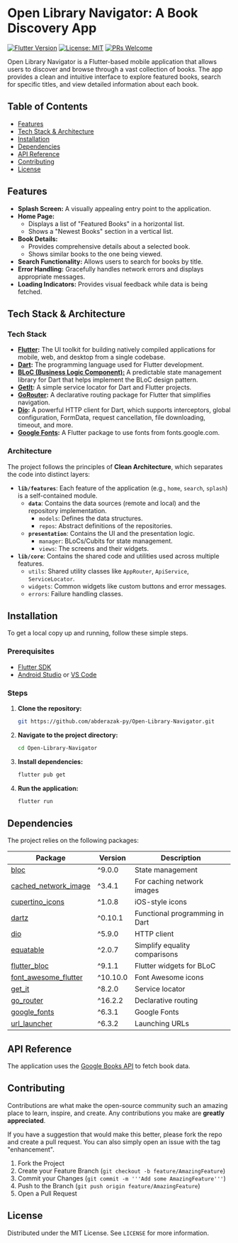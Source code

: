 # Open Library Navigator: A Book Discovery App

[![Flutter Version](https://img.shields.io/badge/Flutter-3.x-blue.svg)](https://flutter.dev)
[![License: MIT](https://img.shields.io/badge/License-MIT-yellow.svg)](https://opensource.org/licenses/MIT)
[![PRs Welcome](https://img.shields.io/badge/PRs-welcome-brightgreen.svg?style=flat-square)](http://makeapullrequest.com)

Open Library Navigator is a Flutter-based mobile application that allows users to discover and browse through a vast collection of books. The app provides a clean and intuitive interface to explore featured books, search for specific titles, and view detailed information about each book.

<!-- 
## Screenshots

| Splash Screen | Home Screen | Book Details |
| :-----------: | :---------: | :----------: |
| ![Splash Screen](https://via.placeholder.com/200x400.png?text=Splash+Screen) | ![Home Screen](https://via.placeholder.com/200x400.png?text=Home+Screen) | ![Book Details](https://via.placeholder.com/200x400.png?text=Book+Details) | -->

## Table of Contents

- [Features](#features)
- [Tech Stack & Architecture](#tech-stack--architecture)
- [Installation](#installation)
- [Dependencies](#dependencies)
- [API Reference](#api-reference)
- [Contributing](#contributing)
- [License](#license)

## Features

- **Splash Screen:** A visually appealing entry point to the application.
- **Home Page:**
    - Displays a list of "Featured Books" in a horizontal list.
    - Shows a "Newest Books" section in a vertical list.
- **Book Details:**
    - Provides comprehensive details about a selected book.
    - Shows similar books to the one being viewed.
- **Search Functionality:** Allows users to search for books by title.
- **Error Handling:** Gracefully handles network errors and displays appropriate messages.
- **Loading Indicators:** Provides visual feedback while data is being fetched.

## Tech Stack & Architecture

### Tech Stack

- **[Flutter](https://flutter.dev/):** The UI toolkit for building natively compiled applications for mobile, web, and desktop from a single codebase.
- **[Dart](https://dart.dev/):** The programming language used for Flutter development.
- **[BLoC (Business Logic Component):](https://bloclibrary.dev/)** A predictable state management library for Dart that helps implement the BLoC design pattern.
- **[GetIt](https://pub.dev/packages/get_it):** A simple service locator for Dart and Flutter projects.
- **[GoRouter](https://pub.dev/packages/go_router):** A declarative routing package for Flutter that simplifies navigation.
- **[Dio](https://pub.dev/packages/dio):** A powerful HTTP client for Dart, which supports interceptors, global configuration, FormData, request cancellation, file downloading, timeout, and more.
- **[Google Fonts](https://pub.dev/packages/google_fonts):** A Flutter package to use fonts from fonts.google.com.

### Architecture

The project follows the principles of **Clean Architecture**, which separates the code into distinct layers:

-   **`lib/features`**: Each feature of the application (e.g., `home`, `search`, `splash`) is a self-contained module.
    -   **`data`**: Contains the data sources (remote and local) and the repository implementation.
        -   `models`: Defines the data structures.
        -   `repos`: Abstract definitions of the repositories.
    -   **`presentation`**: Contains the UI and the presentation logic.
        -   `manager`: BLoCs/Cubits for state management.
        -   `views`: The screens and their widgets.
-   **`lib/core`**: Contains the shared code and utilities used across multiple features.
    -   `utils`: Shared utility classes like `AppRouter`, `ApiService`, `ServiceLocator`.
    -   `widgets`: Common widgets like custom buttons and error messages.
    -   `errors`: Failure handling classes.

## Installation

To get a local copy up and running, follow these simple steps.

### Prerequisites

-   [Flutter SDK](https://flutter.dev/docs/get-started/install)
-   [Android Studio](https://developer.android.com/studio) or [VS Code](https://code.visualstudio.com/)

### Steps

1.  **Clone the repository:**
    ```sh
    git https://github.com/abderazak-py/Open-Library-Navigator.git
    ```
2.  **Navigate to the project directory:**
    ```sh
    cd Open-Library-Navigator
    ```
3.  **Install dependencies:**
    ```sh
    flutter pub get
    ```
4.  **Run the application:**
    ```sh
    flutter run
    ```

## Dependencies

The project relies on the following packages:

| Package                                                              | Version | Description                               |
| -------------------------------------------------------------------- | ------- | ----------------------------------------- |
| [bloc](https://pub.dev/packages/bloc)                                | ^9.0.0  | State management                          |
| [cached_network_image](https://pub.dev/packages/cached_network_image) | ^3.4.1  | For caching network images                |
| [cupertino_icons](https://pub.dev/packages/cupertino_icons)           | ^1.0.8  | iOS-style icons                           |
| [dartz](https://pub.dev/packages/dartz)                               | ^0.10.1 | Functional programming in Dart            |
| [dio](https://pub.dev/packages/dio)                                   | ^5.9.0  | HTTP client                               |
| [equatable](https://pub.dev/packages/equatable)                       | ^2.0.7  | Simplify equality comparisons             |
| [flutter_bloc](https://pub.dev/packages/flutter_bloc)                 | ^9.1.1  | Flutter widgets for BLoC                  |
| [font_awesome_flutter](https://pub.dev/packages/font_awesome_flutter) | ^10.10.0| Font Awesome icons                        |
| [get_it](https://pub.dev/packages/get_it)                             | ^8.2.0  | Service locator                           |
| [go_router](https://pub.dev/packages/go_router)                       | ^16.2.2 | Declarative routing                       |
| [google_fonts](https://pub.dev/packages/google_fonts)                 | ^6.3.1  | Google Fonts                              |
| [url_launcher](https://pub.dev/packages/url_launcher)                 | ^6.3.2  | Launching URLs                            |

## API Reference

The application uses the [Google Books API](https://developers.google.com/books) to fetch book data.

## Contributing

Contributions are what make the open-source community such an amazing place to learn, inspire, and create. Any contributions you make are **greatly appreciated**.

If you have a suggestion that would make this better, please fork the repo and create a pull request. You can also simply open an issue with the tag "enhancement".

1.  Fork the Project
2.  Create your Feature Branch (`git checkout -b feature/AmazingFeature`)
3.  Commit your Changes (`git commit -m '''Add some AmazingFeature'''`)
4.  Push to the Branch (`git push origin feature/AmazingFeature`)
5.  Open a Pull Request

## License

Distributed under the MIT License. See `LICENSE` for more information.

